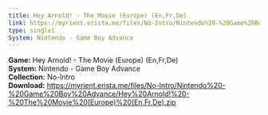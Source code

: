 ```yaml
---
title: Hey Arnold! - The Movie (Europe) (En,Fr,De)
link: https://myrient.erista.me/files/No-Intro/Nintendo%20-%20Game%20Boy%20Advance/Hey%20Arnold!%20-%20The%20Movie%20(Europe)%20(En,Fr,De).zip
type: single1
System: Nintendo - Game Boy Advance
---
```

<b>Game:</b> Hey Arnold! - The Movie (Europe) (En,Fr,De)<br>
<b>System:</b> Nintendo - Game Boy Advance<br>
<b>Collection:</b> No-Intro<br>
<b>Download:</b> https://myrient.erista.me/files/No-Intro/Nintendo%20-%20Game%20Boy%20Advance/Hey%20Arnold!%20-%20The%20Movie%20(Europe)%20(En,Fr,De).zip